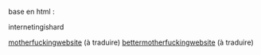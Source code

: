 

base en html :

internetingishard

[motherfuckingwebsite](http://motherfuckingwebsite.com/) (à traduire)
[bettermotherfuckingwebsite](http://bettermotherfuckingwebsite.com/) (à traduire)
